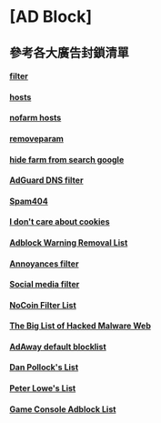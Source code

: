 # [AD Block]

## 參考各大廣告封鎖清單

#### [filter](https://raw.githubusercontent.com/asoka0716/asoka0716/main/filter.txt)
#### [hosts](https://raw.githubusercontent.com/asoka0716/asoka0716/main/hosts.txt)
#### [nofarm hosts](https://raw.githubusercontent.com/asoka0716/asoka0716/main/nofarm_hosts.txt)
#### [removeparam](https://raw.githubusercontent.com/asoka0716/asoka0716/main/removeparam.txt)
#### [hide farm from search google](https://raw.githubusercontent.com/asoka0716/asoka0716/main/hide_farm_from_search.txt)

#### [AdGuard DNS filter](https://adguardteam.github.io/AdGuardSDNSFilter/Filters/filter.txt)
#### [Spam404](https://raw.githubusercontent.com/Spam404/lists/master/main-blacklist.txt)
#### [I don't care about cookies](https://www.i-dont-care-about-cookies.eu/abp/)
#### [Adblock Warning Removal List](https://easylist-downloads.adblockplus.org/antiadblockfilters.txt)
#### [Annoyances filter](https://raw.githubusercontent.com/AdguardTeam/FiltersRegistry/master/filters/filter_14_Annoyances/filter.txt)
#### [Social media filter](https://raw.githubusercontent.com/AdguardTeam/FiltersRegistry/master/filters/filter_4_Social/filter.txt)
#### [NoCoin Filter List](https://raw.githubusercontent.com/hoshsadiq/adblock-nocoin-list/master/hosts.txt)
#### [The Big List of Hacked Malware Web](https://raw.githubusercontent.com/mitchellkrogza/The-Big-List-of-Hacked-Malware-Web-Sites/master/hosts)
#### [AdAway default blocklist](https://adaway.org/hosts.txt)
#### [Dan Pollock's List](https://someonewhocares.org/hosts/zero/hosts)
#### [Peter Lowe's List](https://pgl.yoyo.org/adservers/serverlist.php?hostformat=adblockplus&showintro=1&mimetype=plaintext)
#### [Game Console Adblock List](https://raw.githubusercontent.com/DandelionSprout/adfilt/master/GameConsoleAdblockList.txt)

<!--
**asoka0716/asoka0716** is a ✨ _special_ ✨ repository because its `README.md` (this file) appears on your GitHub profile.

Here are some ideas to get you started:

- 🔭 I’m currently working on ...
- 🌱 I’m currently learning ...
- 👯 I’m looking to collaborate on ...
- 🤔 I’m looking for help with ...
- 💬 Ask me about ...
- 📫 How to reach me: ...
- 😄 Pronouns: ...
- ⚡ Fun fact: ...
-->

